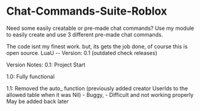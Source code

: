 # Chat-Commands-Suite-Roblox
Need some easily creatable or pre-made chat commands? Use my module to easily create and use 3 different pre-made chat commands.

The code isnt my finest work. but, its gets the job done, of course this is open source.
LuaU
-- Version: 0.1 (outdated check releases)

Version Notes:
0.1: Project Start

1.0: Fully functional

1.1: Removed the auto_ function (previously added creator UserIds to the allowed table when it was Nil)
     - Buggy,
     - Difficult and not working properly
May be added back later

